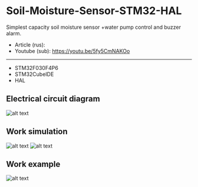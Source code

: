 # Soil-Moisture-Sensor-STM32-HAL
 Simplest capacity soil moisture sensor +water pump control and buzzer alarm.
* Article (rus): 
* Youtube (sub): https://youtu.be/5fy5CmNAKOo
___
* STM32F030F4P6
* STM32CubeIDE
* HAL
 ## Electrical circuit diagram
  ![alt text](https://cxemka.com/upload/art/moi_sens/moisture_sensor_circuit_diagram.svg)
 ## Work simulation
  ![alt text](https://cxemka.com/upload/art/moi_sens/osc_graph_am.png)
  ![alt text](https://cxemka.com/upload/art/moi_sens/osc_graph_am_mag.png)
 ## Work example
  ![alt text](https://cxemka.com/upload/art/moi_sens/water_empty_filled.jpg)
